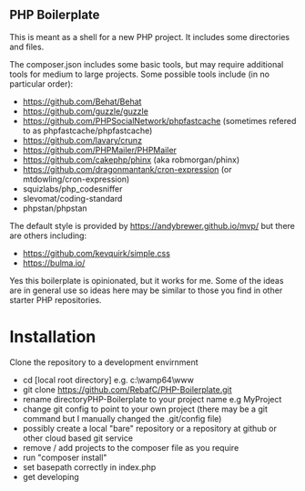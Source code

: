 ## PHP Boilerplate

This is meant as a shell for a new PHP project. It includes some directories and files.

The composer.json includes some basic tools, but may require additional tools for medium to large projects.
Some possible tools include (in no particular order):
- https://github.com/Behat/Behat
- https://github.com/guzzle/guzzle
- https://github.com/PHPSocialNetwork/phpfastcache (sometimes refered to as phpfastcache/phpfastcache)
- https://github.com/lavary/crunz
- https://github.com/PHPMailer/PHPMailer
- https://github.com/cakephp/phinx (aka robmorgan/phinx)
- https://github.com/dragonmantank/cron-expression (or mtdowling/cron-expression)
- squizlabs/php_codesniffer
- slevomat/coding-standard
- phpstan/phpstan

The default style is provided by https://andybrewer.github.io/mvp/ but there are others including:
- https://github.com/kevquirk/simple.css
- https://bulma.io/

Yes this boilerplate is opinionated, but it works for me. Some of the ideas are in general use so ideas here
may be similar to those you find in other starter PHP repositories.


# Installation
Clone the repository to a development envirnment
- cd [local root directory] e.g. c:\wamp64\www
- git clone https://github.com/RebafC/PHP-Boilerplate.git
- rename directoryPHP-Boilerplate to your project name e.g MyProject
- change git config to point to your own project (there may be a git command but I manually changed the .git/config file)
- possibly create a local "bare" repository or a repository at github or other cloud based git service
- remove / add projects to the composer file as you require
- run "composer install"
- set basepath correctly in index.php
- get developing


